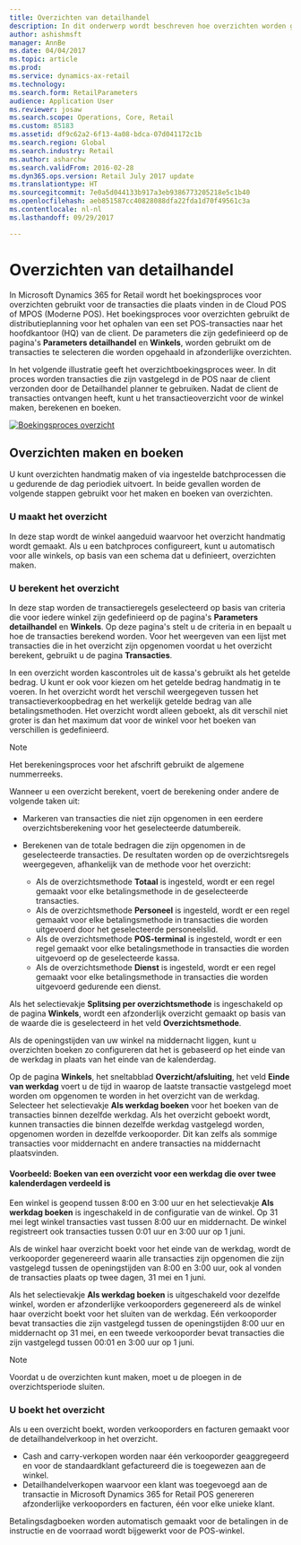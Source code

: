 ```yaml
---
title: Overzichten van detailhandel
description: In dit onderwerp wordt beschreven hoe overzichten worden gemaakt en geboekt.
author: ashishmsft
manager: AnnBe
ms.date: 04/04/2017
ms.topic: article
ms.prod: 
ms.service: dynamics-ax-retail
ms.technology: 
ms.search.form: RetailParameters
audience: Application User
ms.reviewer: josaw
ms.search.scope: Operations, Core, Retail
ms.custom: 85183
ms.assetid: df9c62a2-6f13-4a08-bdca-07d041172c1b
ms.search.region: Global
ms.search.industry: Retail
ms.author: asharchw
ms.search.validFrom: 2016-02-28
ms.dyn365.ops.version: Retail July 2017 update
ms.translationtype: HT
ms.sourcegitcommit: 7e0a5d044133b917a3eb9386773205218e5c1b40
ms.openlocfilehash: aeb851587cc40828088dfa22fda1d70f49561c3a
ms.contentlocale: nl-nl
ms.lasthandoff: 09/29/2017

---
```


# <a name="retail-statements"></a>Overzichten van detailhandel
In Microsoft Dynamics 365 for Retail wordt het boekingsproces voor overzichten gebruikt voor de transacties die plaats vinden in de Cloud POS of MPOS (Moderne POS). Het boekingsproces voor overzichten gebruikt de distributieplanning voor het ophalen van een set POS-transacties naar het hoofdkantoor (HQ) van de client. De parameters die zijn gedefinieerd op de pagina's **Parameters detailhandel** en **Winkels**, worden gebruikt om de transacties te selecteren die worden opgehaald in afzonderlijke overzichten.  

In het volgende illustratie geeft het overzichtboekingsproces weer. In dit proces worden transacties die zijn vastgelegd in de POS naar de client verzonden door de Detailhandel planner te gebruiken. Nadat de client de transacties ontvangen heeft, kunt u het transactieoverzicht voor de winkel maken, berekenen en boeken. 

[![Boekingsproces overzicht](./media/retail-statements.png)](./media/retail-statements.png)

## <a name="creating-and-posting-statements"></a>Overzichten maken en boeken
U kunt overzichten handmatig maken of via ingestelde batchprocessen die u gedurende de dag periodiek uitvoert. In beide gevallen worden de volgende stappen gebruikt voor het maken en boeken van overzichten.

###  <a name="create-the-statement"></a>U maakt het overzicht
In deze stap wordt de winkel aangeduid waarvoor het overzicht handmatig wordt gemaakt. Als u een batchproces configureert, kunt u automatisch voor alle winkels, op basis van een schema dat u definieert, overzichten maken. 

### <a name="calculate-the-statement"></a>U berekent het overzicht
In deze stap worden de transactieregels geselecteerd op basis van criteria die voor iedere winkel zijn gedefinieerd op de pagina's **Parameters detailhandel** en **Winkels**. Op deze pagina's stelt u de criteria in en bepaalt u hoe de transacties berekend worden. Voor het weergeven van een lijst met transacties die in het overzicht zijn opgenomen voordat u het overzicht berekent, gebruikt u de pagina **Transacties**. 

In een overzicht worden kascontroles uit de kassa's gebruikt als het getelde bedrag. U kunt er ook voor kiezen om het getelde bedrag handmatig in te voeren. In het overzicht wordt het verschil weergegeven tussen het transactieverkoopbedrag en het werkelijk getelde bedrag van alle betalingsmethoden. Het overzicht wordt alleen geboekt, als dit verschil niet groter is dan het maximum dat voor de winkel voor het boeken van verschillen is gedefinieerd. 

> [!NOTE]
> Het berekeningsproces voor het afschrift gebruikt de algemene nummerreeks.

Wanneer u een overzicht berekent, voert de berekening onder andere de volgende taken uit:

- Markeren van transacties die niet zijn opgenomen in een eerdere overzichtsberekening voor het geselecteerde datumbereik. 
- Berekenen van de totale bedragen die zijn opgenomen in de geselecteerde transacties. De resultaten worden op de overzichtsregels weergegeven, afhankelijk van de methode voor het overzicht:

  - Als de overzichtsmethode **Totaal** is ingesteld, wordt er een regel gemaakt voor elke betalingsmethode in de geselecteerde transacties. 
  - Als de overzichtsmethode **Personeel** is ingesteld, wordt er een regel gemaakt voor elke betalingsmethode in transacties die worden uitgevoerd door het geselecteerde personeelslid. 
  - Als de overzichtsmethode **POS-terminal** is ingesteld, wordt er een regel gemaakt voor elke betalingsmethode in transacties die worden uitgevoerd op de geselecteerde kassa. 
  - Als de overzichtsmethode **Dienst** is ingesteld, wordt er een regel gemaakt voor elke betalingsmethode in transacties die worden uitgevoerd gedurende een dienst.

Als het selectievakje **Splitsing per overzichtsmethode** is ingeschakeld op de pagina **Winkels**, wordt een afzonderlijk overzicht gemaakt op basis van de waarde die is geselecteerd in het veld **Overzichtsmethode**.

Als de openingstijden van uw winkel na middernacht liggen, kunt u overzichten boeken zo configureren dat het is gebaseerd op het einde van de werkdag in plaats van het einde van de kalenderdag. 

Op de pagina **Winkels**, het sneltabblad **Overzicht/afsluiting**, het veld **Einde van werkdag** voert u de tijd in waarop de laatste transactie vastgelegd moet worden om opgenomen te worden in het overzicht van de werkdag. Selecteer het selectievakje **Als werkdag boeken** voor het boeken van de transacties binnen dezelfde werkdag. Als het overzicht geboekt wordt, kunnen transacties die binnen dezelfde werkdag vastgelegd worden, opgenomen worden in dezelfde verkooporder. Dit kan zelfs als sommige transacties voor middernacht en andere transacties na middernacht plaatsvinden. 

#### <a name="example-post-a-statement-for-a-business-day-that-extends-over-two-calendar-days"></a>Voorbeeld: Boeken van een overzicht voor een werkdag die over twee kalenderdagen verdeeld is 

Een winkel is geopend tussen 8:00 en 3:00 uur en het selectievakje **Als werkdag boeken** is ingeschakeld in de configuratie van de winkel. Op 31 mei legt winkel transacties vast tussen 8:00 uur en middernacht. De winkel registreert ook transacties tussen 0:01 uur en 3:00 uur op 1 juni. 

Als de winkel haar overzicht boekt voor het einde van de werkdag, wordt de verkooporder gegenereerd waarin alle transacties zijn opgenomen die zijn vastgelegd tussen de openingstijden van 8:00 en 3:00 uur, ook al vonden de transacties plaats op twee dagen, 31 mei en 1 juni. 

Als het selectievakje **Als werkdag boeken** is uitgeschakeld voor dezelfde winkel, worden er afzonderlijke verkooporders gegenereerd als de winkel haar overzicht boekt voor het sluiten van de werkdag. Eén verkooporder bevat transacties die zijn vastgelegd tussen de openingstijden 8:00 uur en middernacht op 31 mei, en een tweede verkooporder bevat transacties die zijn vastgelegd tussen 00:01 en 3:00 uur op 1 juni.
 
> [!NOTE]
> Voordat u de overzichten kunt maken, moet u de ploegen in de overzichtsperiode sluiten. 

### <a name="post-the-statement"></a>U boekt het overzicht
Als u een overzicht boekt, worden verkooporders en facturen gemaakt voor de detailhandelverkoop in het overzicht.

- Cash and carry-verkopen worden naar één verkooporder geaggregeerd en voor de standaardklant gefactureerd die is toegewezen aan de winkel. 
- Detailhandelverkopen waarvoor een klant was toegevoegd aan de transactie in Microsoft Dynamics 365 for Retail POS genereren afzonderlijke verkooporders en facturen, één voor elke unieke klant. 

Betalingsdagboeken worden automatisch gemaakt voor de betalingen in de instructie en de voorraad wordt bijgewerkt voor de POS-winkel.

